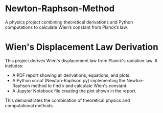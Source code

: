 # Newton-Raphson-Method
A physics project combining theoretical derivations and Python computations to calculate Wien’s constant from Planck’s law.

# Wien's Displacement Law Derivation

This project derives Wien's displacement law from Planck's radiation law. It includes:
- A PDF report showing all derivations, equations, and plots.
- A Python script (Newton-Raphson.py) implementing the Newton-Raphson method to find x and calculate Wien's constant.
- A Jupyter Notebook file creating the plot shown in the report.

This demonstrates the combination of theoretical physics and computational methods.

